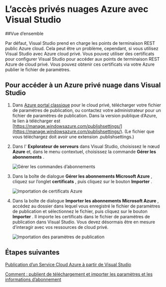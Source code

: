<properties 
   pageTitle="L’accès privés nuages Azure avec Visual Studio | Microsoft Azure"
   description="Découvrez comment accéder aux ressources de cloud privé à l’aide de Visual Studio."
   services="visual-studio-online"
   documentationCenter="na"
   authors="TomArcher"
   manager="douge"
   editor="" />
<tags 
   ms.service="multiple"
   ms.devlang="dotnet"
   ms.topic="article"
   ms.tgt_pltfrm="na"
   ms.workload="multiple"
   ms.date="08/15/2016"
   ms.author="tarcher" />

# <a name="accessing-private-azure-clouds-with-visual-studio"></a>L’accès privés nuages Azure avec Visual Studio

##<a name="overview"></a>Vue d’ensemble

Par défaut, Visual Studio prend en charge les points de terminaison REST public Azure cloud. Cela peut être un problème, cependant, si vous utilisez Visual Studio avec Azure cloud privé. Vous pouvez utiliser des certificats pour configurer Visual Studio pour accéder aux points de terminaison REST Azure de cloud privé. Vous pouvez obtenir ces certificats via votre Azure publier le fichier de paramètres.

## <a name="to-access-a-private-azure-cloud-in-visual-studio"></a>Pour accéder à un Azure privé nuage dans Visual Studio

1. Dans [Azure portal classique](http://go.microsoft.com/fwlink/?LinkID=213885) pour le cloud privé, télécharger votre fichier de paramètres de publication, ou contactez votre administrateur pour un fichier de paramètres de publication. Dans la version publique d’Azure, le lien à télécharger est [https://manage.windowsazure.com/publishsettings/](https://manage.windowsazure.com/publishsettings/). (Le fichier que vous téléchargez doit avoir une extension .publishsettings.)

1. Dans l' **Explorateur de serveurs** dans Visual Studio, choisissez le nœud **Azure** et, dans le menu contextuel, choisissez la commande **Gérer les abonnements** .

    ![Gérer les commandes d’abonnements](./media/vs-azure-tools-access-private-azure-clouds-with-visual-studio/IC790778.png)

1. Dans la boîte de dialogue **Gérer les abonnements Microsoft Azure** , cliquez sur l’onglet **certificats** , puis cliquez sur le bouton **Importer** .

    ![Importation de certificats Azure](./media/vs-azure-tools-access-private-azure-clouds-with-visual-studio/IC790779.png)

1. Dans la boîte de dialogue **Importer les abonnements Microsoft Azure** , accédez au dossier dans lequel vous enregistré le fichier de paramètres de publication et sélectionnez le fichier, puis cliquez sur le bouton **Importer** . Il importe les certificats dans le fichier de paramètres de publication dans Visual Studio. Vous devez désormais être en mesure d’interagir avec vos ressources de cloud privé.

    ![Importation des paramètres de publication](./media/vs-azure-tools-access-private-azure-clouds-with-visual-studio/IC790780.png)

## <a name="next-steps"></a>Étapes suivantes

[Publication d’un Service Cloud Azure à partir de Visual Studio](https://msdn.microsoft.com/library/azure/ee460772.aspx)

[Comment : publient de téléchargement et importer les paramètres et les informations d’abonnement](https://msdn.microsoft.com/library/dn385850(v=nav.70).aspx)

